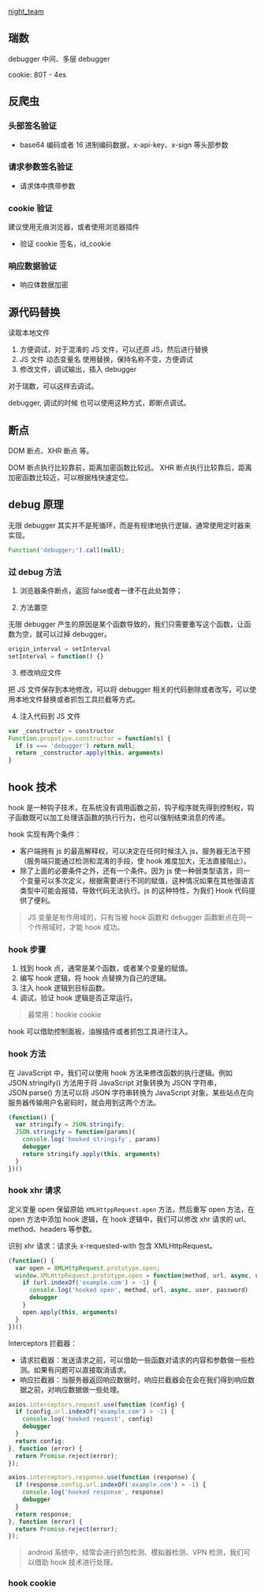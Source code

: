 [night_team](https://notes.yueluo.club/crawler/night_team/)

## 瑞数

debugger 中间、多层 debugger

cookie: 80T - 4es 

## 反爬虫

### 头部签名验证

* base64 编码或者 16 进制编码数据，x-api-key、x-sign 等头部参数

### 请求参数签名验证

* 请求体中携带参数

### cookie 验证

建议使用无痕浏览器，或者使用浏览器插件

* 验证 cookie 签名，id_cookie

### 响应数据验证

* 响应体数据加密

## 源代码替换

读取本地文件

1. 方便调试，对于混淆的 JS 文件，可以还原 JS，然后进行替换
2. JS 文件 动态变量名 使用替换，保持名称不变，方便调试
3. 修改文件，调试输出，插入 debugger

对于瑞数，可以这样去调试。

debugger, 调试的时候 也可以使用这种方式，即断点调试。

## 断点

DOM 断点、XHR 断点 等。

DOM 断点执行比较靠前，距离加密函数比较远。
XHR 断点执行比较靠后，距离加密函数比较近，可以根据栈快速定位。

## debug 原理

无限 debugger 其实并不是死循环，而是有规律地执行逻辑，通常使用定时器来实现。

```js
Function('debugger;').call(null);
```

### 过 debug 方法

1. 浏览器条件断点，返回 false或者一律不在此处暂停；

2. 方法置空

无限 debugger 产生的原因是某个函数导致的，我们只需要重写这个函数，让函数为空，就可以过掉 debugger。

```js
origin_interval = setInterval
setInterval = function() {}
```
3. 修改响应文件

把 JS 文件保存到本地修改，可以将 debugger 相关的代码删除或者改写，可以使用本地文件替换或者抓包工具拦截等方式。

4. 注入代码到 JS 文件

```js
var _constructor = constructor
Function.propotype.constructor = function(s) {
  if (s === 'debugger') return null;
  return _constructor.apply(this, arguments)
}
```

## hook 技术

hook 是一种钩子技术，在系统没有调用函数之前，钩子程序就先得到控制权，钩子函数既可以加工处理该函数的执行行为，也可以强制结束消息的传递。

hook 实现有两个条件：

* 客户端拥有 js 的最高解释权，可以决定在任何时候注入 js，服务器无法干预（服务端只能通过检测和混淆的手段，使 hook 难度加大，无法直接阻止）。
* 除了上面的必要条件之外，还有一个条件。因为 js 使一种弱类型语言，同一个变量可以多次定义，根据需要进行不同的赋值，这种情况如果在其他强语言类型中可能会报错，导致代码无法执行。js 的这种特性，为我们 Hook 代码提供了便利。

> JS 变量是有作用域的，只有当被 hook 函数和 debugger 函数断点在同一个作用域时，才能 hook 成功。

### hook 步骤

1. 找到 hook 点，通常是某个函数，或者某个变量的赋值。
2. 编写 hook 逻辑，将 hook 点替换为自己的逻辑。
3. 注入 hook 逻辑到目标函数。
4. 调试，验证 hook 逻辑是否正常运行。

> 最常用：hookie cookie

hook 可以借助控制面板，油猴插件或者抓包工具进行注入。

### hook 方法

在 JavaScript 中，我们可以使用 hook 方法来修改函数的执行逻辑。例如 JSON.stringify() 方法用于将 JavaScript 对象转换为 JSON 字符串，JSON.parse() 方法可以将 JSON 字符串转换为 JavaScript 对象。某些站点在向服务器传输用户名密码时，就会用到这两个方法。

```js
(function() {
  var stringify = JSON.stringify;
  JSON.stringify = function(params){
    console.log('hooked stringify', params)
    debugger
    return stringify.apply(this, arguments)
  }
})()
```

### hook xhr 请求

定义变量 open 保留原始 `XMLHttppRequest.open` 方法，然后重写 open 方法，在 open 方法中添加 hook 逻辑，在 hook 逻辑中，我们可以修改 xhr 请求的 url、method、headers 等参数。

识别 xhr 请求：请求头 x-requested-with 包含 XMLHttpRequest。

```js
(function() {
  var open = XMLHttpRequest.prototype.open;
  window.XMLHttpRequest.prototype.open = function(method, url, async, user, password) {
    if (url.indexOf('example.com') > -1) {
      console.log('hooked open', method, url, async, user, password)
      debugger
    }
    open.apply(this, arguments)
  }
})()
```

Interceptors 拦截器：

* 请求拦截器：发送请求之前，可以借助一些函数对请求的内容和参数做一些检测。如果有问题可以直接取消请求。
* 响应拦截器：当服务器返回响应数据时，响应拦截器会在会在我们得到响应数据之前，对响应数据做一些处理。

```js
axios.interceptors.request.use(function (config) {
  if (config.url.indexOf('example.com') > -1) {
    console.log('hooked request', config)
    debugger
  }
  return config;
}, function (error) {
  return Promise.reject(error);
});

axios.interceptors.response.use(function (response) {
  if (response.config.url.indexOf('example.com') > -1) {
    console.log('hooked response', response)
    debugger
  }
  return response;
}, function (error) {
  return Promise.reject(error);
});
```

> android 系统中，经常会进行抓包检测、模拟器检测、VPN 检测，我们可以借助 hook 技术进行处理。

### hook cookie

```js

```
